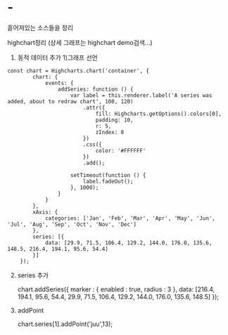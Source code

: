 # -
흩어져있는 소스들을 정리

highchart정리 (상세 그래프는 highchart demo검색...)
  1. 동적 데이터 추가
     1)그래프 선언
    
    const chart = Highcharts.chart('container', {
            chart: {
                events: {
                    addSeries: function () {
                        var label = this.renderer.label('A series was added, about to redraw chart', 100, 120)
                            .attr({
                                fill: Highcharts.getOptions().colors[0],
                                padding: 10,
                                r: 5,
                                zIndex: 8
                            })
                            .css({
                                color: '#FFFFFF'
                            })
                            .add();

                        setTimeout(function () {
                            label.fadeOut();
                        }, 1000);
                    }
                }
            },
            xAxis: {
                categories: ['Jan', 'Feb', 'Mar', 'Apr', 'May', 'Jun', 'Jul', 'Aug', 'Sep', 'Oct', 'Nov', 'Dec']
            },
            series: [{
                data: [29.9, 71.5, 106.4, 129.2, 144.0, 176.0, 135.6, 148.5, 216.4, 194.1, 95.6, 54.4]
            }]
        });
     
2) series 추가
    
    chart.addSeries({
        marker : {
        	enabled : true,
          radius : 3
        },
        data: [216.4, 194.1, 95.6, 54.4, 29.9, 71.5, 106.4, 129.2, 144.0, 176.0, 135.6, 148.5]
    });
    
3) addPoint
   
   chart.series[1].addPoint('juu',13);


